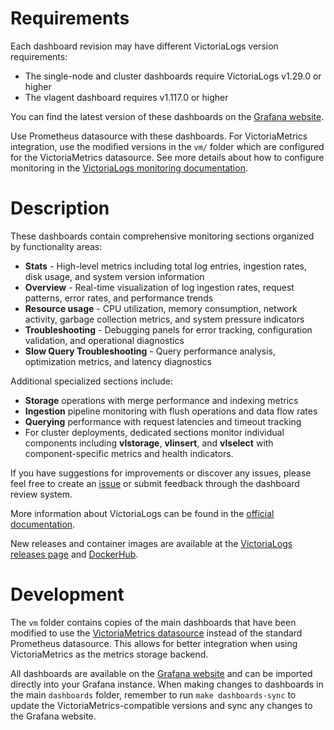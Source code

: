 # Requirements

Each dashboard revision may have different VictoriaLogs version requirements:
- The single-node and cluster dashboards require VictoriaLogs v1.29.0 or higher
- The vlagent dashboard requires v1.117.0 or higher

You can find the latest version of these dashboards on the [Grafana website](https://grafana.com/orgs/victoriametrics).

Use Prometheus datasource with these dashboards. For VictoriaMetrics integration, use the modified versions in the `vm/` folder which are configured for the VictoriaMetrics datasource. See more details about how to configure monitoring in the [VictoriaLogs monitoring documentation](https://docs.victoriametrics.com/victorialogs/#monitoring).

# Description

These dashboards contain comprehensive monitoring sections organized by functionality areas:

- **Stats** - High-level metrics including total log entries, ingestion rates, disk usage, and system version information
- **Overview** - Real-time visualization of log ingestion rates, request patterns, error rates, and performance trends
- **Resource usage** - CPU utilization, memory consumption, network activity, garbage collection metrics, and system pressure indicators
- **Troubleshooting** - Debugging panels for error tracking, configuration validation, and operational diagnostics
- **Slow Query Troubleshooting** - Query performance analysis, optimization metrics, and latency diagnostics

Additional specialized sections include:

- **Storage** operations with merge performance and indexing metrics
- **Ingestion** pipeline monitoring with flush operations and data flow rates
- **Querying** performance with request latencies and timeout tracking
- For cluster deployments, dedicated sections monitor individual components including **vlstorage**, **vlinsert**, and **vlselect** with component-specific metrics and health indicators.

If you have suggestions for improvements or discover any issues, please feel free to create an [issue](https://github.com/VictoriaMetrics/VictoriaLogs/issues) or submit feedback through the dashboard review system.

More information about VictoriaLogs can be found in the [official documentation](https://docs.victoriametrics.com/victorialogs/).

New releases and container images are available at the [VictoriaLogs releases page](https://github.com/VictoriaMetrics/VictoriaLogs/releases) and [DockerHub](https://hub.docker.com/u/victoriametrics?page=1&search=logs).

# Development

The `vm` folder contains copies of the main dashboards that have been modified to use the [VictoriaMetrics datasource](https://github.com/VictoriaMetrics/victoriametrics-datasource) instead of the standard Prometheus datasource. This allows for better integration when using VictoriaMetrics as the metrics storage backend.

All dashboards are available on the [Grafana website](https://grafana.com/orgs/victoriametrics/dashboards) and can be imported directly into your Grafana instance. When making changes to dashboards in the main `dashboards` folder, remember to run `make dashboards-sync` to update the VictoriaMetrics-compatible versions and sync any changes to the Grafana website.